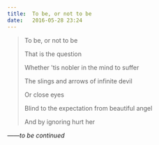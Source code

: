 ```yaml
---
title:  To be, or not to be
date:   2016-05-28 23:24
---
```


>To be, or not to be
>
>That is the question
>
>Whether 'tis nobler in the mind to suffer
>
>The slings and arrows of infinite devil
>
>Or close eyes
>
>Blind to the expectation from beautiful angel
>
>And by ignoring hurt her

_——to be continued_

<div class="divider"></div>